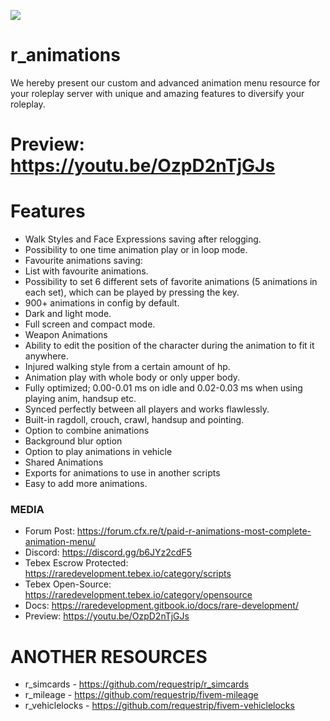 ![](https://media.discordapp.net/attachments/986724861042892831/997127714358165534/r_aniamtions.png)

# r_animations
We hereby present our custom and advanced animation menu resource for your roleplay server with unique and amazing features to diversify your roleplay.

# Preview: https://youtu.be/OzpD2nTjGJs

# Features
- Walk Styles and Face Expressions saving after relogging.
- Possibility to one time animation play or in loop mode.
- Favourite animations saving:
- List with favourite animations.
- Possibility to set 6 different sets of favorite animations (5 animations in each set), which can be played by pressing the key.
- 900+ animations in config by default.
- Dark and light mode.
- Full screen and compact mode.
- Weapon Animations
- Ability to edit the position of the character during the animation to fit it anywhere.
- Injured walking style from a certain amount of hp.
- Animation play with whole body or only upper body.
- Fully optimized; 0.00-0.01 ms on idle and 0.02-0.03 ms when using playing anim, handsup etc.
- Synced perfectly between all players and works flawlessly.
- Built-in ragdoll, crouch, crawl, handsup and pointing.
- Option to combine animations
- Background blur option
- Option to play animations in vehicle
- Shared Animations
- Exports for animations to use in another scripts
- Easy to add more animations.

### MEDIA
- Forum Post: https://forum.cfx.re/t/paid-r-animations-most-complete-animation-menu/
- Discord: https://discord.gg/b6JYz2cdF5
- Tebex Escrow Protected: https://raredevelopment.tebex.io/category/scripts
- Tebex Open-Source: https://raredevelopment.tebex.io/category/opensource
- Docs: https://raredevelopment.gitbook.io/docs/rare-development/
- Preview: https://youtu.be/OzpD2nTjGJs

# ANOTHER RESOURCES
- r_simcards - https://github.com/requestrip/r_simcards
- r_mileage - https://github.com/requestrip/fivem-mileage
- r_vehiclelocks - https://github.com/requestrip/fivem-vehiclelocks
